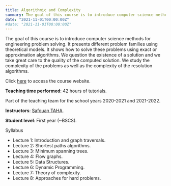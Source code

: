 ```yaml
---
title: Algorithmic and Complexity
summary: The goal of this course is to introduce computer science methods for engineering problem solving.
date: "2021-11-01T00:00:00Z"
#date: "2021-11-01T00:00:00Z"
---
```


The goal of this course is to introduce computer science methods for engineering problem solving. It presents different problem families using theoretical models. It shows how to solve these problems using exact or approximation algorithms. We question the existence of a solution and we take great care to the quality of the computed solution. We study the complexity of the problems as well as the complexity of the resolution algorithms.

Click [here](https://wdi.centralesupelec.fr/1CC2000/) to access the course website.

**Teaching time performed**: 42 hours of tutorials.

Part of the teaching team for the school years 2020-2021 and 2021-2022.

**Instructors**: [Safouan TAHA](https://www.lri.fr/membre.php?mb=2034).

**Student level**: First year (~BSCS).

Syllabus

- Lecture 1: Introduction and graph traversals.
- Lecture 2: Shortest paths algorithms.
- Lecture 3: Minimum spanning trees.
- Lecture 4: Flow graphs.
- Lecture 5: Data Structures.
- Lecture 6: Dynamic Programming.
- Lecture 7: Theory of complexity.
- Lecture 8: Approaches for hard problems.
